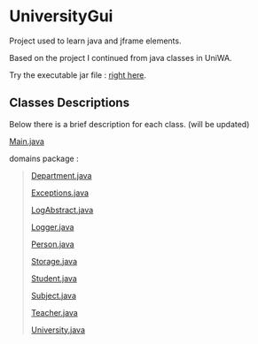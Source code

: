 # UniversityGui


Project used to learn java and jframe elements.

Based on the project I continued from java classes in UniWA.

Try the executable jar file : [right here](https://github.com/VaggM/UniversityGui/blob/main/UniversityGUI/out/artifacts/UniversityGUI_jar/UniversityGUI.jar).

## Classes Descriptions

Below there is a brief description for each class. (will be updated)

[Main.java](https://github.com/VaggM/UniversityGui/blob/main/Descriptions/Main.md)

domains package : 

> [Department.java](https://github.com/VaggM/UniversityGui/blob/main/Descriptions/domains/Department.md)
>
> [Exceptions.java](https://github.com/VaggM/UniversityGui/blob/main/Descriptions/domains/Exceptions.md)
>
> [LogAbstract.java](https://github.com/VaggM/UniversityGui/blob/main/Descriptions/domains/LogAbstract.md)
>
> [Logger.java](https://github.com/VaggM/UniversityGui/blob/main/Descriptions/domains/Logger.md)
>
> [Person.java](https://github.com/VaggM/UniversityGui/blob/main/Descriptions/domains/Person.md)
>
> [Storage.java](https://github.com/VaggM/UniversityGui/blob/main/Descriptions/domains/Storage.md)
>
> [Student.java](https://github.com/VaggM/UniversityGui/blob/main/Descriptions/domains/Student.md)
>
> [Subject.java](https://github.com/VaggM/UniversityGui/blob/main/Descriptions/domains/Subject.md)
>
> [Teacher.java](https://github.com/VaggM/UniversityGui/blob/main/Descriptions/domains/Teacher.md)
>
> [University.java](https://github.com/VaggM/UniversityGui/blob/main/Descriptions/domains/University.md)
>
